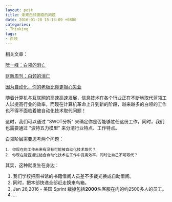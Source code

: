 ```yaml
---
layout: post
title: 未来白领面临的问题
date: 2016-01-28 15:13:09 +0800
categories:
- Thinking
tags:
- 白领
---
```



相关文章：

[阮一峰：白领的消亡](http://www.ruanyifeng.com/blog/2016/01/white-collar.html)

[财新周刊：白领的消亡](http://weekly.caixin.com/2016-01-15/100899589.html)

[因为自动化，你的老板比你更担心失业](http://www.cnbeta.com/articles/463129.htm)


随着计算机与互联网的高速高速发展，信息技术在各个行业正在不断地取代蓝领工人以提高行业的效率，而现在计算机革命上升到新的阶段，越来越多的白领的工作也不得不面临着被自动化技术取代问题！


这时，我们可以通过 "SWOT分析" 来确定你是否能够胜任这份工作，同时，我们也需要通过 "波特五力模型" 来分清行业特点、工作特点。



白领阶层需要思考两个问题：

	1. 你现在的工作未来有没有可能被自动化技术取代？
	2. 你现在能否通过结合自动化技术在工作中提高效率，同时让自己不可取代？




其实，这种就发生在身边：

1. 我们学校把图书馆的书籍借阅人员差不多裁光换成自助借阅。
2. 同时，把本部快递全部赶走换来鸟箱。
3. Jan 26,2016 - 美国 Sprint 裁掉包括**2000**名客服在内的约2500多人的员工。
4. ...





